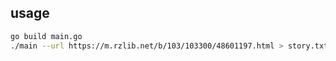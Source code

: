 ## usage
```bash
go build main.go
./main --url https://m.rzlib.net/b/103/103300/48601197.html > story.txt
```
